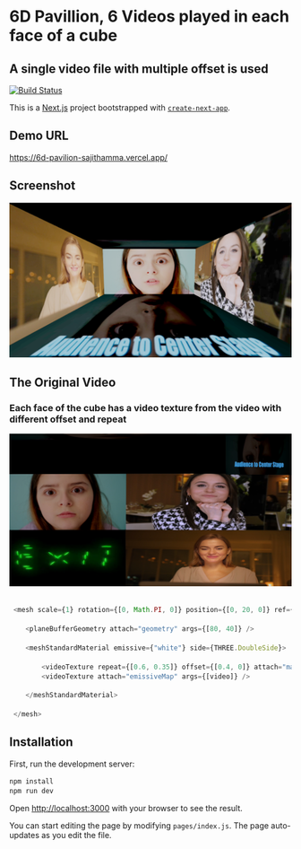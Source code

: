 
# 6D Pavillion, 6 Videos played in each face of a cube
## A single video file with multiple offset is used
[![Build Status](https://travis-ci.org/joemccann/dillinger.svg?branch=master)](https://github.com/sajithamma/6d-pavilion)

This is a [Next.js](https://nextjs.org/) project bootstrapped with [`create-next-app`](https://github.com/vercel/next.js/tree/canary/packages/create-next-app).

## Demo URL
https://6d-pavilion-sajithamma.vercel.app/

## Screenshot

![alt Screenshot](/screenshot.png)

## The Original Video
### Each face of the cube has a video texture from the  video with different offset and repeat

![alt Screenshot2](/screenshot2.png)


```javascript

 <mesh scale={1} rotation={[0, Math.PI, 0]} position={[0, 20, 0]} ref={leftscreen}>
 
    <planeBufferGeometry attach="geometry" args={[80, 40]} />

    <meshStandardMaterial emissive={"white"} side={THREE.DoubleSide}>

        <videoTexture repeat={[0.6, 0.35]} offset={[0.4, 0]} attach="map" args={[video]} encoding={THREE.sRGBEncoding} />
        <videoTexture attach="emissiveMap" args={[video]} />

    </meshStandardMaterial>

 </mesh>

```


## Installation 

First, run the development server:

```bash
npm install
npm run dev
```

Open [http://localhost:3000](http://localhost:3000) with your browser to see the result.

You can start editing the page by modifying `pages/index.js`. The page auto-updates as you edit the file.